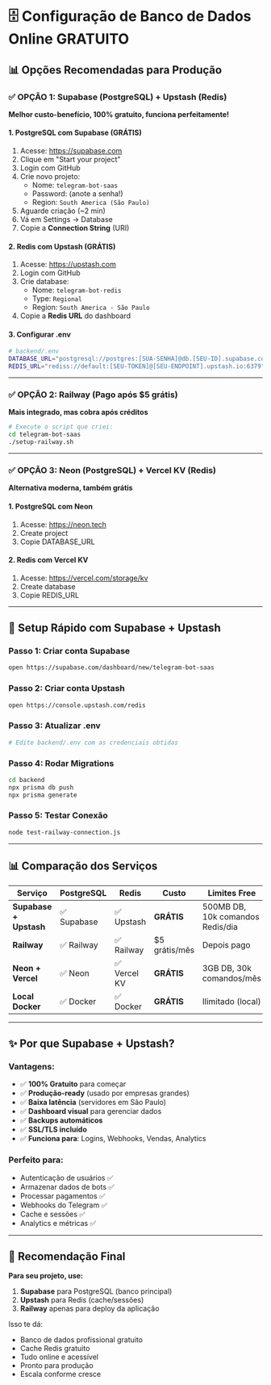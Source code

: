 # 🗄️ Configuração de Banco de Dados Online GRATUITO

## 📊 Opções Recomendadas para Produção

### ✅ **OPÇÃO 1: Supabase (PostgreSQL) + Upstash (Redis)**
**Melhor custo-benefício, 100% gratuito, funciona perfeitamente!**

#### 1. PostgreSQL com Supabase (GRÁTIS)
1. Acesse: https://supabase.com
2. Clique em "Start your project"
3. Login com GitHub
4. Crie novo projeto:
   - Nome: `telegram-bot-saas`
   - Password: (anote a senha!)
   - Region: `South America (São Paulo)`
5. Aguarde criação (~2 min)
6. Vá em Settings → Database
7. Copie a **Connection String** (URI)

#### 2. Redis com Upstash (GRÁTIS)
1. Acesse: https://upstash.com
2. Login com GitHub
3. Crie database:
   - Nome: `telegram-bot-redis`
   - Type: `Regional`
   - Region: `South America - São Paulo`
4. Copie a **Redis URL** do dashboard

#### 3. Configurar .env
```bash
# backend/.env
DATABASE_URL="postgresql://postgres:[SUA-SENHA]@db.[SEU-ID].supabase.co:5432/postgres"
REDIS_URL="rediss://default:[SEU-TOKEN]@[SEU-ENDPOINT].upstash.io:6379"
```

---

### ✅ **OPÇÃO 2: Railway (Pago após $5 grátis)**
**Mais integrado, mas cobra após créditos**

```bash
# Execute o script que criei:
cd telegram-bot-saas
./setup-railway.sh
```

---

### ✅ **OPÇÃO 3: Neon (PostgreSQL) + Vercel KV (Redis)**
**Alternativa moderna, também grátis**

#### 1. PostgreSQL com Neon
1. Acesse: https://neon.tech
2. Create project
3. Copie DATABASE_URL

#### 2. Redis com Vercel KV
1. Acesse: https://vercel.com/storage/kv
2. Create database
3. Copie REDIS_URL

---

## 🚀 Setup Rápido com Supabase + Upstash

### Passo 1: Criar conta Supabase
```bash
open https://supabase.com/dashboard/new/telegram-bot-saas
```

### Passo 2: Criar conta Upstash
```bash
open https://console.upstash.com/redis
```

### Passo 3: Atualizar .env
```bash
# Edite backend/.env com as credenciais obtidas
```

### Passo 4: Rodar Migrations
```bash
cd backend
npx prisma db push
npx prisma generate
```

### Passo 5: Testar Conexão
```bash
node test-railway-connection.js
```

---

## 📊 Comparação dos Serviços

| Serviço | PostgreSQL | Redis | Custo | Limites Free |
|---------|------------|-------|-------|--------------|
| **Supabase + Upstash** | ✅ Supabase | ✅ Upstash | **GRÁTIS** | 500MB DB, 10k comandos Redis/dia |
| **Railway** | ✅ Railway | ✅ Railway | $5 grátis/mês | Depois pago |
| **Neon + Vercel** | ✅ Neon | ✅ Vercel KV | **GRÁTIS** | 3GB DB, 30k comandos/mês |
| **Local Docker** | ✅ Docker | ✅ Docker | **GRÁTIS** | Ilimitado (local) |

---

## ✨ Por que Supabase + Upstash?

### Vantagens:
- ✅ **100% Gratuito** para começar
- ✅ **Produção-ready** (usado por empresas grandes)
- ✅ **Baixa latência** (servidores em São Paulo)
- ✅ **Dashboard visual** para gerenciar dados
- ✅ **Backups automáticos**
- ✅ **SSL/TLS incluído**
- ✅ **Funciona para**: Logins, Webhooks, Vendas, Analytics

### Perfeito para:
- Autenticação de usuários ✅
- Armazenar dados de bots ✅
- Processar pagamentos ✅
- Webhooks do Telegram ✅
- Cache e sessões ✅
- Analytics e métricas ✅

---

## 🎯 Recomendação Final

**Para seu projeto, use:**
1. **Supabase** para PostgreSQL (banco principal)
2. **Upstash** para Redis (cache/sessões)
3. **Railway** apenas para deploy da aplicação

Isso te dá:
- Banco de dados profissional gratuito
- Cache Redis gratuito
- Tudo online e acessível
- Pronto para produção
- Escala conforme cresce